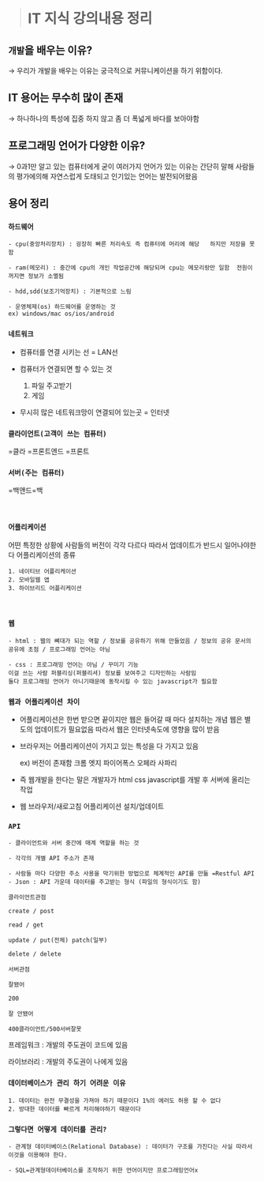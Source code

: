 ># IT 지식 강의내용 정리

## **`개발`을 배우는 이유?**
 → 우리가 개발을 배우는 이유는 궁극적으로 커뮤니케이션을 하기 위함이다.

## IT 용어는 무수히 많이 존재
→ 하나하나의 특성에 집중 하지 않고 좀 더 폭넓게 바다를 보아야함

## 프로그래밍 언어가 다양한 이유?

 → 0과1만 알고 있는 컴퓨터에게 굳이 여러가지 언어가 있는 이유는 간단히 말해 사람들의 평가에의해 자연스럽게 도태되고 인기있는 언어는 발전되어왔음

## **용어 정리**

### `하드웨어`
    - cpu(중앙처리장치) : 굉장히 빠른 처리속도 즉 컴퓨터에 머리에 해당   하지만 저장을 못함

    - ram(메모리) : 중간에 cpu의 개인 작업공간에 해당되며 cpu는 메모리랑만 일함  전원이 꺼지면 정보가 소멸됨

    - hdd,sdd(보조기억장치) : 기본적으로 느림

    - 운영체제(os) 하드웨어를 운영하는 것
    ex) windows/mac os/ios/android 

### `네트워크`

- 컴퓨터를 연결 시키는 선 = LAN선

- 컴퓨터가 연결되면 할 수 있는 것
    1. 파일 주고받기
    2. 게임

- 무시히 많은 네트워크망이 연결되어 있는곳 = 인터넷

### `클라이언트(고객이 쓰는 컴퓨터)`

=클라
=프론트엔드
=프론트

### `서버(주는 컴퓨터)`

=백앤드=백

<br>

### `어플리케이션`
어떤 특정한 상황에 사람들의 버전이 각각 다르다 따라서 업데이트가 반드시 일어나야한다
어플리케이션의 종류

    1. 네이티브 어플리케이션
    2. 모바일웹 앱
    3. 하이브리드 어플리케이션
<br>

### `웹`  
    - html : 웹의 뼈대가 되는 역할 / 정보를 공유하기 위해 만들었음 / 정보의 공유 문서의 공유에 초점 / 프로그래밍 언어는 아님

	- css : 프로그래밍 언어는 아님 / 꾸미기 기능 
	이걸 쓰는 사람 퍼블리싱(퍼블리셔) 정보를 보여주고 디자인하는 사람임
	둘다 프로그래밍 언어가 아니기때문에 동작시킬 수 있는 javascript가 필요함

### `웹과 어플리케이션 차이`
- 어플리케이션은 한번 받으면 끝이지만 
웹은 들어갈 때 마다 설치하는 개념 웹은 별도의 업데이트가 필요없음 따라서 웹은 인터넷속도에 영향을 많이 받음

- 브라우저는 어플리케이션이 가지고 있는 특성을 다 가지고 있음 

    ex) 버전이 존재함
    크롬 엣지 파이어폭스 오페라 사파리

- 즉 웹개발을 한다는 말은 개발자가 html css javascript를 개발 후 서버에 올리는 작업

- 웹 브라우저/새로고침 어플리케이션 설치/업데이트


### `API` 
    - 클라이언트와 서버 중간에 매계 역할을 하는 것
    
    - 각각의 개별 API 주소가 존재
    
    - 사람들 마다 다양한 주소 사용을 막기위한 방법으로 체계적인 API를 만듦 =Restful API
    - Json : API 가운데 데이터를 주고받는 형식 (파일의 형식이기도 함)
`클라이언트관점`

    create / post

    read / get

    update / put(전체) patch(일부) 

    delete / delete

`서버관점`

    잘됐어

    200

    잘 안됐어

    400클라이언트/500서버잘못

프레임워크 
: 개발의 주도권이 코드에 있음

라이브러리 : 개발의 주도권이 나에게 있음

### `데이터베이스가 관리 하기 어려운 이유`

    1. 데이터는 완전 무결성을 가져야 하기 때문이다 1%의 에러도 허용 할 수 없다
    2. 방대한 데이터를 빠르게 처리해야하기 때문이다

### `그렇다면 어떻게 데이터를 관리?`
    - 관계형 데이터베이스(Relational Database) : 데이터가 구조를 가진다는 사실 따라서 이것을 이용해야 한다.

    - SQL=관계형데이터베이스를 조작하기 위한 언어이지만 프로그래밍언어x

